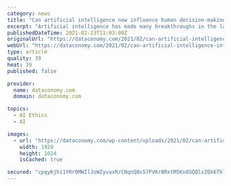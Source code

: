 ```yaml
---
category: news
title: "Can artificial intelligence now influence human decision-making?"
excerpt: "Artificial intelligence has made many breakthroughs in the last decade, including beating champion players at Jeopardy!, learning to identify cats, seeing"
publishedDateTime: 2021-02-23T11:03:00Z
originalUrl: "https://dataconomy.com/2021/02/can-artificial-intelligence-influence-human-decision-making/"
webUrl: "https://dataconomy.com/2021/02/can-artificial-intelligence-influence-human-decision-making/"
type: article
quality: 39
heat: 39
published: false

provider:
  name: dataconomy.com
  domain: dataconomy.com

topics:
  - AI Ethics
  - AI

images:
  - url: "https://dataconomy.com/wp-content/uploads/2021/02/can-artificial-intelligence-influence-human-decision-making.jpg"
    width: 1920
    height: 1024
    isCached: true

secured: "cpqyKjhi1YRr0MWIlJoWZyvaxR/CNqnQ8v57PVKr0RxtM5Kn0SQQlsZQk6Thl5EHUF7FLyzt9hX7Z3xO/vlDVDO3qhX8sgRhJMaWyEP360EHHhVOF5t1asyIvoMectpr8SMoJSdi+XhXtZngNMzmiX1MhW7WpgboUDfcPqqsD2B4R9DMF7+zlYHUjim9//hCttdvQ801KjeJDVKUm6omEBsfsx/Y3sHk9a4hGH3kr5+PGRTJyaKc9PzfR4nqoFKEWzmD3pqraOUWHOsItII7CF6C9t3VGWwCrTT/ui4FbDOkVNSsQHH3baMnoGr1qeZMq9q3+ogsrzfwsDJKqyqnKD2dQfMOr/k8miuYjlzDLI8=;G5ZEbG8zBl01UphViE71rg=="
---
```


